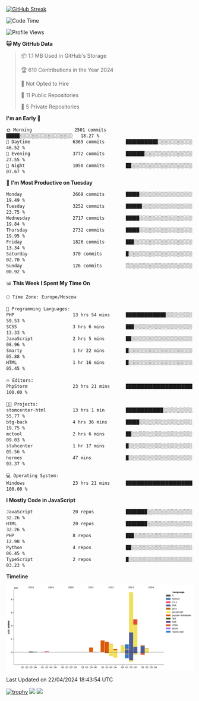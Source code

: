 [![GitHub Streak](https://github-readme-streak-stats.herokuapp.com/?user=yogik10)](https://git.io/streak-stats)
<!--START_SECTION:waka-->
![Code Time](http://img.shields.io/badge/Code%20Time-462%20hrs%2040%20mins-blue)

![Profile Views](http://img.shields.io/badge/Profile%20Views-3-blue)

**🐱 My GitHub Data** 

> 📦 1.1 MB Used in GitHub's Storage 
 > 
> 🏆 610 Contributions in the Year 2024
 > 
> 🚫 Not Opted to Hire
 > 
> 📜 11 Public Repositories 
 > 
> 🔑 5 Private Repositories 
 > 
**I'm an Early 🐤** 

```text
🌞 Morning                2501 commits        █████░░░░░░░░░░░░░░░░░░░░   18.27 % 
🌆 Daytime                6369 commits        ████████████░░░░░░░░░░░░░   46.52 % 
🌃 Evening                3772 commits        ███████░░░░░░░░░░░░░░░░░░   27.55 % 
🌙 Night                  1050 commits        ██░░░░░░░░░░░░░░░░░░░░░░░   07.67 % 
```
📅 **I'm Most Productive on Tuesday** 

```text
Monday                   2669 commits        █████░░░░░░░░░░░░░░░░░░░░   19.49 % 
Tuesday                  3252 commits        ██████░░░░░░░░░░░░░░░░░░░   23.75 % 
Wednesday                2717 commits        █████░░░░░░░░░░░░░░░░░░░░   19.84 % 
Thursday                 2732 commits        █████░░░░░░░░░░░░░░░░░░░░   19.95 % 
Friday                   1826 commits        ███░░░░░░░░░░░░░░░░░░░░░░   13.34 % 
Saturday                 370 commits         █░░░░░░░░░░░░░░░░░░░░░░░░   02.70 % 
Sunday                   126 commits         ░░░░░░░░░░░░░░░░░░░░░░░░░   00.92 % 
```


📊 **This Week I Spent My Time On** 

```text
🕑︎ Time Zone: Europe/Moscow

💬 Programming Languages: 
PHP                      13 hrs 54 mins      ███████████████░░░░░░░░░░   59.53 % 
SCSS                     3 hrs 6 mins        ███░░░░░░░░░░░░░░░░░░░░░░   13.33 % 
JavaScript               2 hrs 5 mins        ██░░░░░░░░░░░░░░░░░░░░░░░   08.96 % 
Smarty                   1 hr 22 mins        █░░░░░░░░░░░░░░░░░░░░░░░░   05.88 % 
HTML                     1 hr 16 mins        █░░░░░░░░░░░░░░░░░░░░░░░░   05.45 % 

🔥 Editors: 
PhpStorm                 23 hrs 21 mins      █████████████████████████   100.00 % 

🐱‍💻 Projects: 
stomcenter-html          13 hrs 1 min        ██████████████░░░░░░░░░░░   55.77 % 
btg-back                 4 hrs 36 mins       █████░░░░░░░░░░░░░░░░░░░░   19.75 % 
mctool                   2 hrs 6 mins        ██░░░░░░░░░░░░░░░░░░░░░░░   09.03 % 
sluhcenter               1 hr 17 mins        █░░░░░░░░░░░░░░░░░░░░░░░░   05.56 % 
hermes                   47 mins             █░░░░░░░░░░░░░░░░░░░░░░░░   03.37 % 

💻 Operating System: 
Windows                  23 hrs 21 mins      █████████████████████████   100.00 % 
```

**I Mostly Code in JavaScript** 

```text
JavaScript               20 repos            ████████░░░░░░░░░░░░░░░░░   32.26 % 
HTML                     20 repos            ████████░░░░░░░░░░░░░░░░░   32.26 % 
PHP                      8 repos             ███░░░░░░░░░░░░░░░░░░░░░░   12.90 % 
Python                   4 repos             ██░░░░░░░░░░░░░░░░░░░░░░░   06.45 % 
TypeScript               2 repos             █░░░░░░░░░░░░░░░░░░░░░░░░   03.23 % 
```



**Timeline**

![Lines of Code chart](https://raw.githubusercontent.com/Yogik10/Yogik10/main/assets/bar_graph.png)


 Last Updated on 22/04/2024 18:43:54 UTC
<!--END_SECTION:waka-->
[![trophy](https://github-profile-trophy.vercel.app/?username=yogik10)](https://github.com/ryo-ma/github-profile-trophy)
![](https://github-profile-summary-cards.vercel.app/api/cards/profile-details?username=yogik10&theme=solarized_dark)
![](https://github-profile-summary-cards.vercel.app/api/cards/most-commit-language?username=yogik10&theme=solarized_dark)


